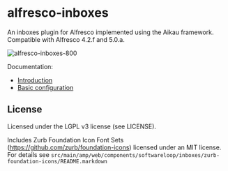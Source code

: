 # alfresco-inboxes

An inboxes plugin for Alfresco implemented using the Aikau framework. Compatible with Alfresco 4.2.f and 5.0.a.

![alfresco-inboxes-800](https://cloud.githubusercontent.com/assets/6525590/4476717/52ac06b2-4978-11e4-93ed-c1357bb23415.png)

Documentation:

 * [Introduction](http://softwareloop.com/inbox-plugin-for-alfresco-using-the-aikau-framework/)
 * [Basic configuration](http://softwareloop.com/alfresco-inboxes-basic-configuration/)

## License

Licensed under the LGPL v3 license (see LICENSE).

Includes Zurb Foundation Icon Font Sets
(https://github.com/zurb/foundation-icons)
licensed under an MIT license. For details see 
`src/main/amp/web/components/softwareloop/inboxes/zurb-foundation-icons/README.markdown`

